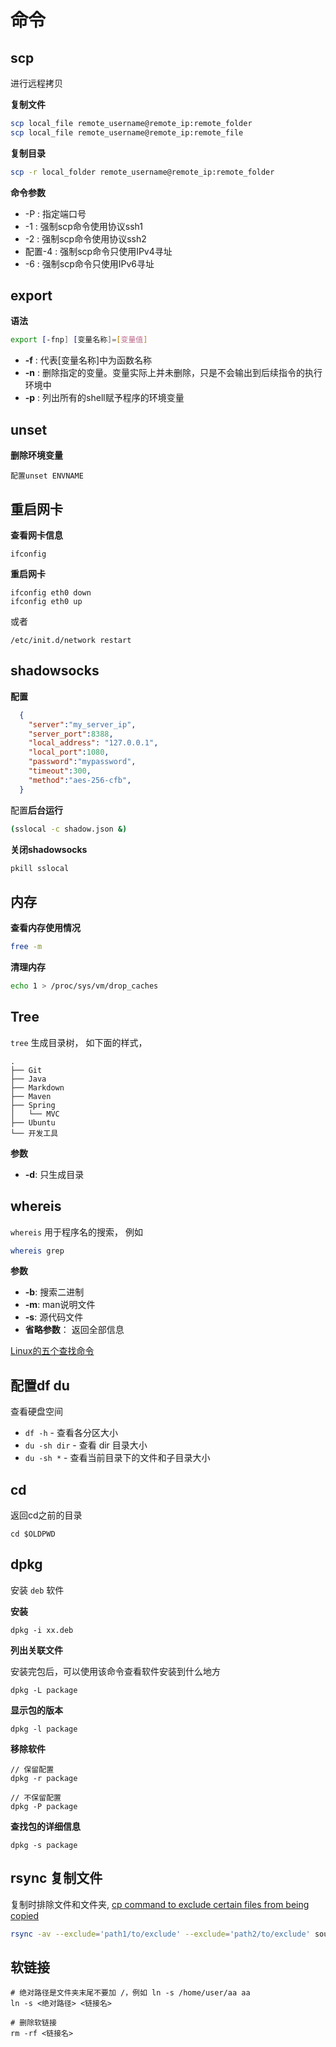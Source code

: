 # 命令

<!-- toc -->

## scp

进行远程拷贝

**复制文件**

```bash
scp local_file remote_username@remote_ip:remote_folder  
scp local_file remote_username@remote_ip:remote_file  
```

**复制目录**

```bash
scp -r local_folder remote_username@remote_ip:remote_folder  
```

**命令参数**

* -P : 指定端口号
* -1 : 强制scp命令使用协议ssh1  
* -2 : 强制scp命令使用协议ssh2  
* 配置-4 : 强制scp命令只使用IPv4寻址  
* -6 : 强制scp命令只使用IPv6寻址

## export

**语法**

```bash
export [-fnp] [变量名称]=[变量值]
```

* **-f** : 代表\[变量名称\]中为函数名称
* **-n** : 删除指定的变量。变量实际上并未删除，只是不会输出到后续指令的执行环境中
* **-p** : 列出所有的shell赋予程序的环境变量

## unset

**删除环境变量**

```
配置unset ENVNAME
```

## 重启网卡

**查看网卡信息**

```
ifconfig
```

**重启网卡**

```
ifconfig eth0 down
ifconfig eth0 up
```

或者

```
/etc/init.d/network restart
```

## shadowsocks

**配置**

```json
  {
    "server":"my_server_ip",
    "server_port":8388,
    "local_address": "127.0.0.1",
    "local_port":1080,
    "password":"mypassword",
    "timeout":300,
    "method":"aes-256-cfb",
  }
```

配置**后台运行**

```bash
(sslocal -c shadow.json &)
```

**关闭shadowsocks**

```bash
pkill sslocal
```

## 内存

**查看内存使用情况**

```bash
free -m
```

**清理内存**

```bash
echo 1 > /proc/sys/vm/drop_caches
```

## Tree

`tree` 生成目录树， 如下面的样式，

```
.
├── Git
├── Java
├── Markdown
├── Maven
├── Spring
│   └── MVC
├── Ubuntu
└── 开发工具
```

**参数**

* **-d**: 只生成目录

## whereis

`whereis` 用于程序名的搜索， 例如

```bash
whereis grep
```

**参数**

* **-b**: 搜索二进制
* **-m**: man说明文件
* **-s**: 源代码文件
* **省略参数**： 返回全部信息

[Linux的五个查找命令](http://www.ruanyifeng.com/blog/2009/10/5_ways_to_search_for_files_using_the_terminal.html)

## 配置df du

查看硬盘空间

* `df -h` - 查看各分区大小
* `du -sh dir` - 查看 dir 目录大小
* `du -sh *` - 查看当前目录下的文件和子目录大小

## cd

返回cd之前的目录

```
cd $OLDPWD
```

## dpkg

安装 `deb` 软件

**安装**

```
dpkg -i xx.deb
```

**列出关联文件**

安装完包后，可以使用该命令查看软件安装到什么地方

```
dpkg -L package
```

**显示包的版本**

```
dpkg -l package
```

**移除软件**

```
// 保留配置
dpkg -r package

// 不保留配置
dpkg -P package
```
**查找包的详细信息**
```
dpkg -s package
```
## rsync 复制文件
复制时排除文件和文件夹, [cp command to exclude certain files from being copied](http://askubuntu.com/questions/333640/cp-command-to-exclude-certain-files-from-being-copied)
```bash
rsync -av --exclude='path1/to/exclude' --exclude='path2/to/exclude' source destination
```

## 软链接
```
# 绝对路径是文件夹末尾不要加 /，例如 ln -s /home/user/aa aa
ln -s <绝对路径> <链接名>

# 删除软链接
rm -rf <链接名>
```
